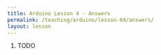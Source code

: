 ```yaml
---
title: Arduino Lesson 4 - Answers
permalink: /teaching/arduino/lesson-04/answers/
layout: lesson
---
```


1. TODO